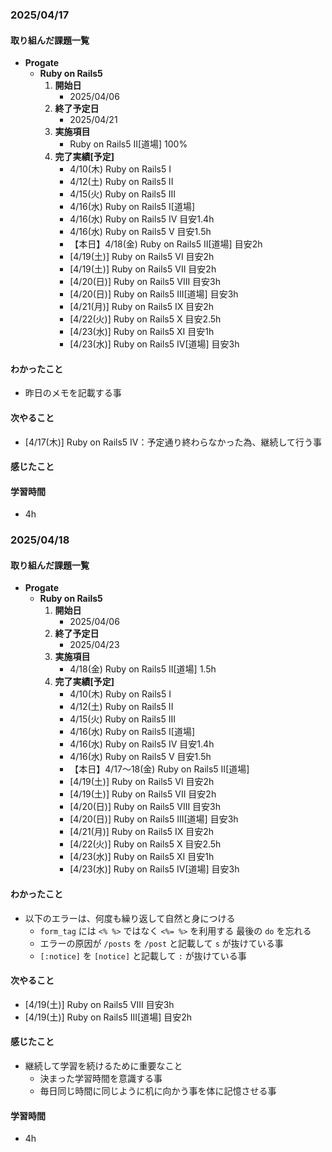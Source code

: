 ### 2025/04/17

#### 取り組んだ課題一覧
- **Progate**
  - **Ruby on Rails5**
    1. **開始日**
       - 2025/04/06
    2. **終了予定日**
       - 2025/04/21
    3. **実施項目**
       - Ruby on Rails5 II[道場] 100%
    4. **完了実績[予定]**
       - 4/10(木) Ruby on Rails5 I
       - 4/12(土) Ruby on Rails5 II
       - 4/15(火) Ruby on Rails5 III
       - 4/16(水) Ruby on Rails5 I[道場]
       - 4/16(水) Ruby on Rails5 IV 目安1.4h
       - 4/16(水) Ruby on Rails5 V 目安1.5h
       - 【本日】4/18(金) Ruby on Rails5 II[道場] 目安2h
       - [4/19(土)] Ruby on Rails5 VI 目安2h
       - [4/19(土)] Ruby on Rails5 VII 目安2h
       - [4/20(日)] Ruby on Rails5 VIII 目安3h
       - [4/20(日)] Ruby on Rails5 III[道場] 目安3h
       - [4/21(月)] Ruby on Rails5 IX 目安2h
       - [4/22(火)] Ruby on Rails5 X 目安2.5h
       - [4/23(水)] Ruby on Rails5 XI 目安1h
       - [4/23(水)] Ruby on Rails5 IV[道場] 目安3h

#### わかったこと
- 昨日のメモを記載する事

#### 次やること
- [4/17(木)] Ruby on Rails5 IV：予定通り終わらなかった為、継続して行う事
#### 感じたこと

#### 学習時間
- 4h

### 2025/04/18

#### 取り組んだ課題一覧
- **Progate**
  - **Ruby on Rails5**
    1. **開始日**
       - 2025/04/06
    2. **終了予定日**
       - 2025/04/23
    3. **実施項目**
       - 4/18(金) Ruby on Rails5 II[道場] 1.5h
    4. **完了実績[予定]**
       - 4/10(木) Ruby on Rails5 I
       - 4/12(土) Ruby on Rails5 II
       - 4/15(火) Ruby on Rails5 III
       - 4/16(水) Ruby on Rails5 I[道場]
       - 4/16(水) Ruby on Rails5 IV 目安1.4h
       - 4/16(水) Ruby on Rails5 V 目安1.5h
       - 【本日】4/17〜18(金) Ruby on Rails5 II[道場] 
       - [4/19(土)] Ruby on Rails5 VI 目安2h
       - [4/19(土)] Ruby on Rails5 VII 目安2h
       - [4/20(日)] Ruby on Rails5 VIII 目安3h
       - [4/20(日)] Ruby on Rails5 III[道場] 目安3h
       - [4/21(月)] Ruby on Rails5 IX 目安2h
       - [4/22(火)] Ruby on Rails5 X 目安2.5h
       - [4/23(水)] Ruby on Rails5 XI 目安1h
       - [4/23(水)] Ruby on Rails5 IV[道場] 目安3h

#### わかったこと
- 以下のエラーは、何度も繰り返して自然と身につける
  - `form_tag` には `<% %>` ではなく `<%= %>` を利用する 最後の `do` を忘れる
  - エラーの原因が `/posts` を `/post` と記載して `s` が抜けている事
  - `[:notice]` を `[notice]` と記載して `:` が抜けている事

#### 次やること
- [4/19(土)] Ruby on Rails5 VIII 目安3h
- [4/19(土)] Ruby on Rails5 III[道場] 目安2h

#### 感じたこと
- 継続して学習を続けるために重要なこと
  - 決まった学習時間を意識する事
  - 毎日同じ時間に同じように机に向かう事を体に記憶させる事

#### 学習時間
- 4h
